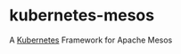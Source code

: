 kubernetes-mesos
================

A [Kubernetes](https://github.com/GoogleCloudPlatform/kubernetes) Framework for Apache Mesos
